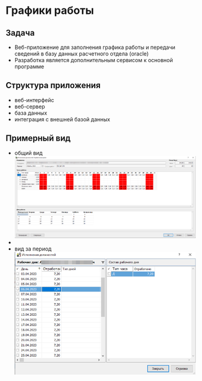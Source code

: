 # Графики работы

## Задача
* Веб-приложение для заполнения графика работы и передачи сведений в базу данных расчетного отдела (oracle)
* Разработка является дополнительным сервисом к основной программе

## Структура приложения
* веб-интерфейс
* веб-сервер
* база данных
* интеграция с внешней базой данных

## Примерный вид
* общий вид
![график работы](./schedule.png)
*
* вид за период
![вид в рабочем режиме](./schedule-period.png)

